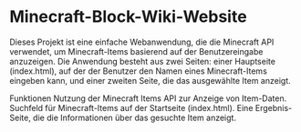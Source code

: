 # Minecraft-Block-Wiki-Website
 
Dieses Projekt ist eine einfache Webanwendung, die die Minecraft API verwendet, um Minecraft-Items basierend auf der Benutzereingabe anzuzeigen. Die Anwendung besteht aus zwei Seiten: einer Hauptseite (index.html), auf der der Benutzer den Namen eines Minecraft-Items eingeben kann, und einer zweiten Seite, die das ausgewählte Item anzeigt.

Funktionen
Nutzung der Minecraft Items API zur Anzeige von Item-Daten.
Suchfeld für Minecraft-Items auf der Startseite (index.html).
Eine Ergebnis-Seite, die die Informationen über das gesuchte Item anzeigt.
